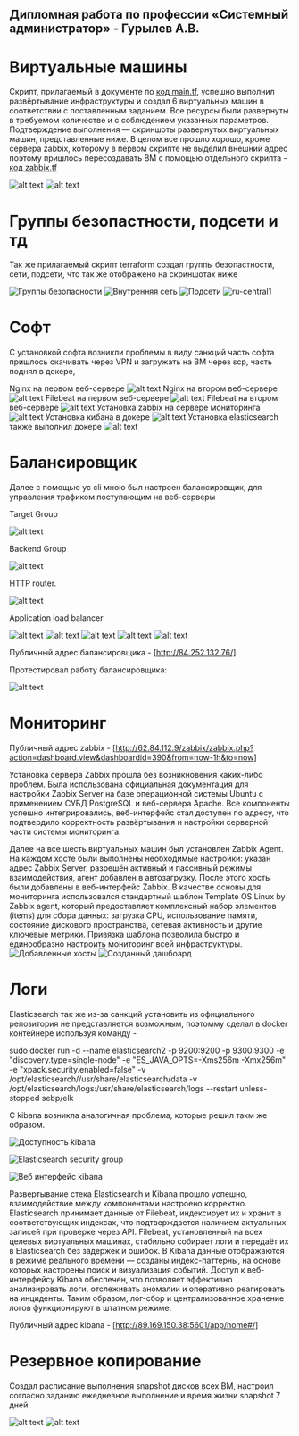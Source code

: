 ## Дипломная работа по профессии «Системный администратор» - Гурылев А.В.

# Виртуальные машины

Скрипт, прилагаемый в документе по [код main.tf](https://github.com/A1ex93/diplom/blob/main/main.tf), успешно выполнил развёртывание инфраструктуры и создал 6 виртуальных машин в соответствии с поставленным заданием. Все ресурсы были развернуты в требуемом количестве и с соблюдением указанных параметров. Подтверждение выполнения — скриншоты развернутых виртуальных машин, представленные ниже. В целом все прошло хорошо, кроме сервера zabbix, которому в первом скрипте не выделил внешний адрес поэтому пришлось пересоздавать ВМ с помощью отдельного скрипта - [код zabbix.tf](https://github.com/A1ex93/diplom/blob/main/zabbix.tf)

![alt text](https://github.com/A1ex93/diplom/blob/main/diplom_image/all_vm.png)
![alt text](https://github.com/A1ex93/diplom/blob/main/diplom_image/diski.png)

# Группы безопастности, подсети и тд

Так же прилагаемый скрипт terraform создал группы безопастности, сети, подсети, что так же отображено на скриншотах ниже

![Группы безопасности](https://github.com/A1ex93/diplom/blob/main/diplom_image/security-group.png)
![Внутренняя сеть](https://github.com/A1ex93/diplom/blob/main/diplom_image/internal-zone.png)
![Подсети](https://github.com/A1ex93/diplom/blob/main/diplom_image/security-group.png)
![ru-central1](https://github.com/A1ex93/diplom/blob/main/diplom_image/ru-central1.png)

# Софт

С установкой софта возникли проблемы в виду санкций часть софта пришлось скачивать через VPN и загружать на ВМ через scp, часть поднял в докере,

Nginx на первом веб-сервере
![alt text](https://github.com/A1ex93/diplom/blob/main/diplom_image/nginx-web-1.png)
Nginx на втором веб-сервере
![alt text](https://github.com/A1ex93/diplom/blob/main/diplom_image/nginx-web-2.png)
Filebeat на первом веб-сервере
![alt text](https://github.com/A1ex93/diplom/blob/main/diplom_image/filebeat-web-1.png)
Filebeat на втором веб-сервере
![alt text](https://github.com/A1ex93/diplom/blob/main/diplom_image/filebeat-web-2.png)
Установка zabbix на сервере мониторинга
![alt text](https://github.com/A1ex93/diplom/blob/main/diplom_image/zabbix-install.png)
Установка кибана в докере
![alt text](https://github.com/A1ex93/diplom/blob/main/diplom_image/kibana-with-docker.png)
Установка elasticsearch также выполнил докере
![alt text](https://github.com/A1ex93/diplom/blob/main/diplom_image/elasticsearch-with-docker.png)

# Балансировщик

Далее с помощью yc cli мною был настроен балансировщик, для управления трафиком поступающим на веб-серверы

Target Group

![alt text](https://github.com/A1ex93/diplom/blob/main/diplom_image/target-group.png)

Backend Group

![alt text](https://github.com/A1ex93/diplom/blob/main/diplom_image/backend-group.png)

HTTP router.

![alt text](https://github.com/A1ex93/diplom/blob/main/diplom_image/route-table.png)

Application load balancer

![alt text](https://github.com/A1ex93/diplom/blob/main/diplom_image/balancer.png)
![alt text](https://github.com/A1ex93/diplom/blob/main/diplom_image/balancer1.png)
![alt text](https://github.com/A1ex93/diplom/blob/main/diplom_image/balancer2.png)
![alt text](https://github.com/A1ex93/diplom/blob/main/diplom_image/balancer3.png)
![alt text](https://github.com/A1ex93/diplom/blob/main/diplom_image/balancer4.png)

Публичный адрес балансировщика - [http://84.252.132.76/]

Протестировал работу балансировщика:

![alt text](https://github.com/A1ex93/diplom/blob/main/diplom_image/all_vm.png)

# Мониторинг
Публичный адрес zabbix - [http://62.84.112.9/zabbix/zabbix.php?action=dashboard.view&dashboardid=390&from=now-1h&to=now]

Установка сервера Zabbix прошла без возникновения каких-либо проблем. Была использована официальная документация для настройки Zabbix Server на базе операционной системы Ubuntu с применением СУБД PostgreSQL и веб-сервера Apache. Все компоненты успешно интегрировались, веб-интерфейс стал доступен по адресу, что подтвердило корректность развёртывания и настройки серверной части системы мониторинга.

Далее на все шесть виртуальных машин был установлен Zabbix Agent. На каждом хосте были выполнены необходимые настройки: указан адрес Zabbix Server, разрешён активный и пассивный режимы взаимодействия, агент добавлен в автозагрузку. После этого хосты были добавлены в веб-интерфейс Zabbix. В качестве основы для мониторинга использовался стандартный шаблон Template OS Linux by Zabbix agent, который предоставляет комплексный набор элементов (items) для сбора данных: загрузка CPU, использование памяти, состояние дискового пространства, сетевая активность и другие ключевые метрики. Привязка шаблона позволила быстро и единообразно настроить мониторинг всей инфраструктуры.
![Добавленные хосты](https://github.com/A1ex93/diplom/blob/main/diplom_image/zabbix-all.png)
![Созданный дашбоард](https://github.com/A1ex93/diplom/blob/main/diplom_image/zabbix-dashboard.png)

# Логи

Elasticsearch так же из-за санкций установить из официального репозитория не представляется возможным, поэтомму сделал в docker контейнере используя команду -  

sudo docker run -d   --name elasticsearch2   -p 9200:9200   -p 9300:9300   -e "discovery.type=single-node"   -e "ES_JAVA_OPTS=-Xms256m -Xmx256m"   -e "xpack.security.enabled=false"   -v /opt/elasticsearch//usr/share/elasticsearch/data   -v /opt/elasticsearch/logs:/usr/share/elasticsearch/logs   --restart unless-stopped sebp/elk

C kibana возникла аналогичная проблема, которые решил такм же образом.

![Доступность kibana](https://github.com/A1ex93/diplom/blob/main/diplom_image/elasticsearch-curl.png)

![Elasticsearch security group](https://github.com/A1ex93/diplom/blob/main/diplom_image/elasticsearch-sg.png)

![Веб интерфейс kibana](https://github.com/A1ex93/diplom/blob/main/diplom_image/kibana-elastic-web.png)

Развертывание стека Elasticsearch и Kibana прошло успешно, взаимодействие между компонентами настроено корректно. Elasticsearch принимает данные от Filebeat, индексирует их и хранит в соответствующих индексах, что подтверждается наличием актуальных записей при проверке через API. Filebeat, установленный на всех целевых виртуальных машинах, стабильно собирает логи и передаёт их в Elasticsearch без задержек и ошибок. В Kibana данные отображаются в режиме реального времени — созданы индекс-паттерны, на основе которых настроены поиск и визуализация событий. Доступ к веб-интерфейсу Kibana обеспечен, что позволяет эффективно анализировать логи, отслеживать аномалии и оперативно реагировать на инциденты. Таким образом, лог-сбор и централизованное хранение логов функционируют в штатном режиме.

Публичный адрес kibana - [http://89.169.150.38:5601/app/home#/]

# Резервное копирование
Создал расписание выполнения snapshot дисков всех ВМ, настроил согласно заданию ежедневное выполнение и время жизни snapshot 7 дней.

![alt text](https://github.com/A1ex93/diplom/blob/main/diplom_image/snapshot.png)
![alt text](https://github.com/A1ex93/diplom/blob/main/diplom_image/shapshot-schedule.png)
